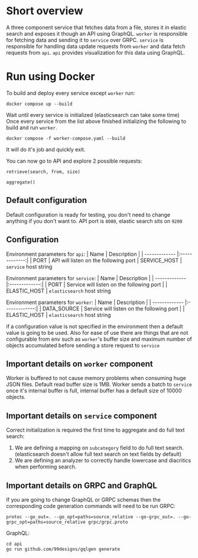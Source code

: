 # Short overview
A three component service that fetches data from a file, stores it in elastic search and exposes it though an API using GraphQL.
`worker` is responsible for fetching data and sending it to `service` over GRPC.
`service` is responsible for handling data update requests from `worker` and data fetch requests from `api`. 
`api` provides visualization for this data using GraphQL.

# Run using Docker
To build and deploy every service except `worker` run:
```
docker compose up --build
```
Wait until every service is initialized (elasticsearch can take some time)
Once every service from the list above finished initializing the following to build and run `worker`.
```
docker compose -f worker-compose.yaml --build
```
It will do it's job and quickly exit.

You can now go to API and explore 2 possible requests: 
```
retrieve(search, from, size)
```
```
aggregate()
```

## Default configuration
Default configuration is ready for testing, you don't need to change anything if you don't want to. API port is `8080`, elastic search sits on `9200`

## Configuration
Environment parameters for `api`:
| Name        | Description | 
| ------------- |:-------------:|
| PORT      | API will listen on the following port
| SERVICE_HOST | `service` host string

Environment parameters for `service`:
| Name        | Description | 
| ------------- |:-------------:|
| PORT      | Service will listen on the following port |
| ELASTIC_HOST      | `elasticsearch` host string


Environment parameters for `worker`:
| Name        | Description | 
| ------------- |:-------------:|
| DATA_SOURCE      | Service will listen on the following port |
| ELASTIC_HOST      | `elasticsearch` host string 

if a configuration value is not specified in the environment then a default value is going to be used.
Also for ease of use there are things that are not configurable from env such as `worker`'s buffer size and maximum number of objects accumulated before sending a store request to `service`

## Important details on `worker` component
Worker is buffered to not cause memory problems when consuming huge JSON files. Default read buffer size is 1MB. Worker sends a batch to `service` once it's internal buffer is full, internal buffer has a default size of 10000 objects.

## Important details on `service` component
Correct initialization is required the first time to aggregate and do full text search:
1. We are defining a mapping on `subcategory` field to do full text search. (elasticsearch doesn't allow full text search on text fields by default)
2. We are defining an analyzer to correctly handle lowercase and diacritics when performing search.

## Important details on GRPC and GraphQL
If you are going to change GraphQL or GRPC schemas then the corresponding code generation commands will need to be run
GRPC:
```
protoc --go_out=. --go_opt=paths=source_relative --go-grpc_out=. --go-grpc_opt=paths=source_relative grpc/grpc.proto
```

GraphQL:
```
cd api
go run github.com/99designs/gqlgen generate
```
